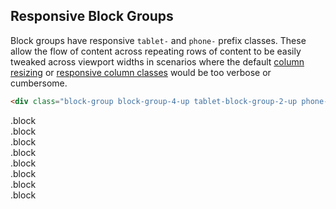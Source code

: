 ## Responsive Block Groups
Block groups have responsive `tablet-` and `phone-` prefix classes. These allow the flow of content across repeating rows of content to be easily tweaked across viewport widths in scenarios where the default [column resizing](#columns) or [responsive column classes](#responsive-columns) would be too verbose or cumbersome.


```html
<div class="block-group block-group-4-up tablet-block-group-2-up phone-block-group-1-up">
```

<!-- Closes out extant column and container divs -->
</div>
</div>

<div class="container grid-example leader-1">
<div class="block-group block-group-4-up tablet-block-group-2-up phone-block-group-1-up">
<div class="block"><span>.block</span></div>
<div class="block"><span>.block</span></div>
<div class="block"><span>.block</span></div>
<div class="block"><span>.block</span></div>
<div class="block"><span>.block</span></div>
<div class="block"><span>.block</span></div>
<div class="block"><span>.block</span></div>
<div class="block"><span>.block</span></div>
</div>
</div>

<!-- Reopens container and column for the continuation of the doc. -->
<div class="container">
	<div class="column-15 pre-7">